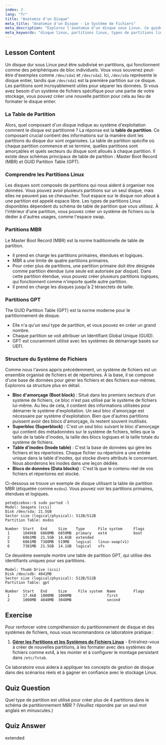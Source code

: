 ```yaml
---
index: 3
lang: "fr"
title: "Anatomie d'un Disque"
meta_title: "Anatomie d'un Disque - Le Système de Fichiers"
meta_description: "Explorez l'anatomie d'un disque sous Linux. Ce guide explique quel composant d'un disque indique au système d'exploitation comment le disque est partitionné, couvrant les tables de partition MBR et GPT, les différents types de partitions Linux et leur organisation."
meta_keywords: "disque linux, partitions linux, types de partitions linux, composant disque indique os partitionnement, informations organisation partitions disque dur, MBR, GPT, table de partition, système de fichiers"
---
```


## Lesson Content

Un disque dur sous Linux peut être subdivisé en partitions, qui fonctionnent comme des périphériques de bloc individuels. Vous vous souvenez peut-être d'exemples comme `/dev/sda1` et `/dev/sda2`. Ici, `/dev/sda` représente le disque entier, tandis que `/dev/sda1` est la première partition sur ce disque. Les partitions sont incroyablement utiles pour séparer les données. Si vous avez besoin d'un système de fichiers spécifique pour une partie de votre stockage, vous pouvez créer une nouvelle partition pour cela au lieu de formater le disque entier.

### La Table de Partition

Alors, quel composant d'un disque indique au système d'exploitation comment le disque est partitionné ? La réponse est la **table de partition**. Ce composant crucial contient des informations sur la manière dont les partitions du disque dur sont organisées. La table de partition spécifie où chaque partition commence et se termine, quelles partitions sont amorçables et quels secteurs du disque sont alloués à chaque partition. Il existe deux schémas principaux de table de partition : Master Boot Record (MBR) et GUID Partition Table (GPT).

### Comprendre les Partitions Linux

Les disques sont composés de partitions qui nous aident à organiser nos données. Vous pouvez avoir plusieurs partitions sur un seul disque, mais elles ne peuvent pas se chevaucher. Tout espace sur le disque non alloué à une partition est appelé espace libre. Les types de partitions Linux disponibles dépendent du schéma de table de partition que vous utilisez. À l'intérieur d'une partition, vous pouvez créer un système de fichiers ou la dédier à d'autres usages, comme l'espace swap.

### Partitions MBR

Le Master Boot Record (MBR) est la norme traditionnelle de table de partition.

- Il prend en charge les partitions primaires, étendues et logiques.
- MBR a une limite de quatre partitions primaires.
- Pour créer plus de partitions, une partition primaire doit être désignée comme partition étendue (une seule est autorisée par disque). Dans cette partition étendue, vous pouvez créer plusieurs partitions logiques, qui fonctionnent comme n'importe quelle autre partition.
- Il prend en charge les disques jusqu'à 2 téraoctets de taille.

### Partitions GPT

The GUID Partition Table (GPT) est la norme moderne pour le partitionnement de disque.

- Elle n'a qu'un seul type de partition, et vous pouvez en créer un grand nombre.
- Chaque partition se voit attribuer un Identifiant Global Unique (GUID).
- GPT est couramment utilisé avec les systèmes de démarrage basés sur UEFI.

### Structure du Système de Fichiers

Comme nous l'avons appris précédemment, un système de fichiers est un ensemble organisé de fichiers et de répertoires. À la base, il se compose d'une base de données pour gérer les fichiers et des fichiers eux-mêmes. Explorons sa structure plus en détail.

- **Bloc d'amorçage (Boot block)** : Situé dans les premiers secteurs d'un système de fichiers, ce bloc n'est pas utilisé par le système de fichiers lui-même. Au lieu de cela, il contient des informations utilisées pour démarrer le système d'exploitation. Un seul bloc d'amorçage est nécessaire par système d'exploitation. Bien que d'autres partitions puissent avoir des blocs d'amorçage, ils restent souvent inutilisés.
- **Superbloc (Superblock)** : C'est un seul bloc suivant le bloc d'amorçage qui contient des métadonnées sur le système de fichiers, telles que la taille de la table d'inodes, la taille des blocs logiques et la taille totale du système de fichiers.
- **Table d'inodes (Inode table)** : C'est la base de données qui gère les fichiers et les répertoires. Chaque fichier ou répertoire a une entrée unique dans la table d'inodes, qui stocke divers attributs le concernant. Nous aborderons les inodes dans une leçon dédiée.
- **Blocs de données (Data blocks)** : C'est là que le contenu réel de vos fichiers et répertoires est stocké.

Ci-dessous se trouve un exemple de disque utilisant la table de partition MBR (étiquetée comme `msdos`). Vous pouvez voir les partitions primaires, étendues et logiques.

```plaintext
pete@icebox:~$ sudo parted -l
Model: Seagate (scsi)
Disk /dev/sda: 21.5GB
Sector size (logical/physical): 512B/512B
Partition Table: msdos

Number  Start   End     Size    Type      File system     Flags
 1      1049kB  6860MB  6859MB  primary   ext4            boot
 2      6861MB  21.5GB  14.6GB  extended
 5      6861MB  7380MB  519MB   logical   linux-swap(v1)
 6      7381MB  21.5GB  14.1GB  logical   xfs
```

Ce deuxième exemple montre une table de partition GPT, qui utilise des identifiants uniques pour ses partitions.

```plaintext
Model: Thumb Drive (scsi)
Disk /dev/sdb: 4041MB
Sector size (logical/physical): 512B/512B
Partition Table: gpt

Number  Start   End     Size     File system  Name        Flags
 1      17.4kB  1000MB  1000MB                first
 2      1000MB  4040MB  3040MB                second
```

## Exercise

Pour renforcer votre compréhension du partitionnement de disque et des systèmes de fichiers, nous vous recommandons ce laboratoire pratique :

1. **[Gérer les Partitions et les Systèmes de Fichiers Linux](https://labex.io/fr/labs/comptia-manage-linux-partitions-and-filesystems-590845)** - Entraînez-vous à créer de nouvelles partitions, à les formater avec des systèmes de fichiers comme ext4, à les monter et à configurer le montage persistant dans `/etc/fstab`.

Ce laboratoire vous aidera à appliquer les concepts de gestion de disque dans des scénarios réels et à gagner en confiance avec le stockage Linux.

## Quiz Question

Quel type de partition est utilisé pour créer plus de 4 partitions dans le schéma de partitionnement MBR ? (Veuillez répondre par un seul mot anglais en minuscules.)

## Quiz Answer

extended
